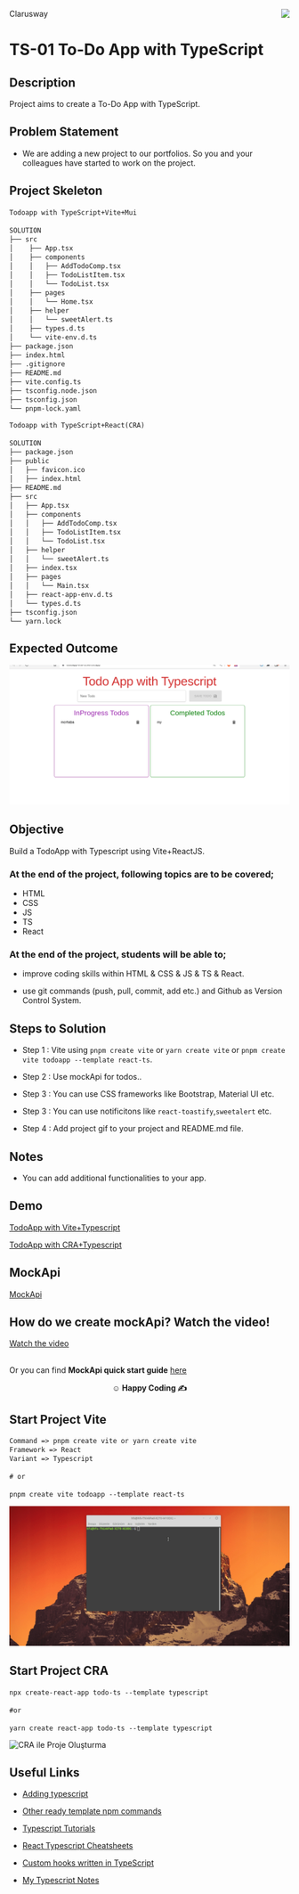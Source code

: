 <p>Clarusway<img align="right"
  src="https://secure.meetupstatic.com/photos/event/3/1/b/9/600_488352729.jpeg"  width="15px"></p>

# TS-01 To-Do App with TypeScript

## Description

Project aims to create a To-Do App with TypeScript.

## Problem Statement

- We are adding a new project to our portfolios. So you and your colleagues have started to work on the project.

## Project Skeleton

```
Todoapp with TypeScript+Vite+Mui

SOLUTION
├── src
│    ├── App.tsx
│    ├── components
│    │   ├── AddTodoComp.tsx
│    │   ├── TodoListItem.tsx
│    │   └── TodoList.tsx
│    ├── pages
│    │   └── Home.tsx
│    ├── helper
│    │   └── sweetAlert.ts
│    ├── types.d.ts
│    └── vite-env.d.ts
├── package.json
├── index.html
├── .gitignore
├── README.md
├── vite.config.ts
├── tsconfig.node.json
├── tsconfig.json
└── pnpm-lock.yaml
```

```
Todoapp with TypeScript+React(CRA)

SOLUTION
├── package.json
├── public
│   ├── favicon.ico
│   ├── index.html
├── README.md
├── src
│   ├── App.tsx
│   ├── components
│   │   ├── AddTodoComp.tsx
│   │   ├── TodoListItem.tsx
│   │   └── TodoList.tsx
│   ├── helper
│   │   └── sweetAlert.ts
│   ├── index.tsx
│   ├── pages
│   │   └── Main.tsx
│   ├── react-app-env.d.ts
│   └── types.d.ts
├── tsconfig.json
└── yarn.lock
```

## Expected Outcome

![todoapp](./todoapp.gif)

## Objective

Build a TodoApp with Typescript using Vite+ReactJS.

### At the end of the project, following topics are to be covered;

- HTML
- CSS
- JS
- TS
- React

### At the end of the project, students will be able to;

- improve coding skills within HTML & CSS & JS & TS & React.

- use git commands (push, pull, commit, add etc.) and Github as Version Control System.

## Steps to Solution

- Step 1 : Vite using `pnpm create vite` or `yarn create vite` or `pnpm create vite todoapp --template react-ts`.

- Step 2 : Use mockApi for todos..

- Step 3 : You can use CSS frameworks like Bootstrap, Material UI etc.

- Step 3 : You can use notificitons like `react-toastify`,`sweetalert` etc.

- Step 4 : Add project gif to your project and README.md file.

## Notes

- You can add additional functionalities to your app.

## Demo

[TodoApp with Vite+Typescript](https://todoapp-vite-ts.vercel.app/)

[TodoApp with CRA+Typescript](https://ts-todo-xi.vercel.app/)

## MockApi

<a href="https://mockapi.io/" target="_blank">MockApi</a>

## How do we create mockApi? Watch the video!

<a href="https://www.youtube.com/watch?v=i_Gvlp83GMk" target="_blank">
 Watch the video
</a><br>
<br>

Or you can find **MockApi quick start guide** <a href="https://github.com/mockapi-io/docs/wiki/Quick-start-guide" target="_blank">here</a>

**<p align="center">&#9786; Happy Coding &#9997;</p>**

## Start Project Vite

```
Command => pnpm create vite or yarn create vite
Framework => React
Variant => Typescript

# or

pnpm create vite todoapp --template react-ts

```

![Vite ile Proje Oluşturma](./ts-vite.gif)

## Start Project CRA

```
npx create-react-app todo-ts --template typescript

#or

yarn create react-app todo-ts --template typescript

```

![CRA ile Proje Oluşturma](./ts-cra.gif)


## Useful Links
- [Adding typescript](https://create-react-app.dev/docs/adding-typescript/)

- [Other ready template npm commands](https://www.npmjs.com/search?q=cra%20--)

- [Typescript Tutorials](https://www.totaltypescript.com/tutorials)

- [React Typescript Cheatsheets](https://react-typescript-cheatsheet.netlify.app/)

- [Custom hooks written in TypeScript](https://usehooks-ts.com/introduction)

- [My Typescript Notes](https://anthonyharold67.github.io/typescript-notes/)